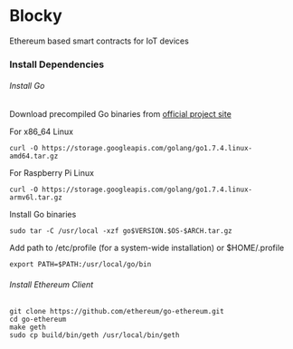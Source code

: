 # Blocky
Ethereum based smart contracts for IoT devices

### Install Dependencies

###### Install Go
Download precompiled Go binaries from [official project site](https://golang.org/dl)

For x86_64 Linux
```
curl -O https://storage.googleapis.com/golang/go1.7.4.linux-amd64.tar.gz
```
For Raspberry Pi Linux
```
curl -O https://storage.googleapis.com/golang/go1.7.4.linux-armv6l.tar.gz
```

Install Go binaries
```
sudo tar -C /usr/local -xzf go$VERSION.$OS-$ARCH.tar.gz
```

Add path to /etc/profile (for a system-wide installation) or $HOME/.profile
```
export PATH=$PATH:/usr/local/go/bin
```

###### Install Ethereum Client
```
git clone https://github.com/ethereum/go-ethereum.git
cd go-ethereum
make geth
sudo cp build/bin/geth /usr/local/bin/geth
```

